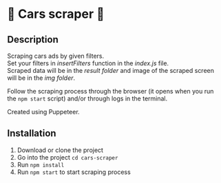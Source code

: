 # :blue_car: Cars scraper :blue_car:

## Description
Scraping cars ads by given filters.  
Set your filters in *insertFilters* function in the *index.js* file.  
Scraped data will be in the *result folder* and image of the scraped screen will be in the *img folder*.

Follow the scraping process through the browser (it opens when you run the `npm start` script) and/or through logs in the terminal.  

Created using Puppeteer.

## Installation
1. Download or clone the project
2. Go into the project `cd cars-scraper`
3. Run `npm install`
4. Run `npm start` to start scraping process
